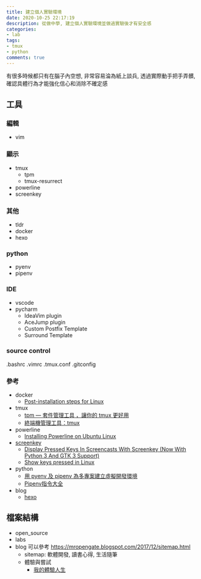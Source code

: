 ```yaml
---
title: 建立個人實驗環境 
date: 2020-10-25 22:17:19
description: 從做中學, 建立個人實驗環境並做過實驗後才有安全感
categories:
- lab
tags: 
- tmux
- python
comments: true
---
```


有很多時候都只有在腦子內空想, 非常容易淪為紙上談兵, 透過實際動手把手弄髒, 確認具體行為才能強化信心和消除不確定感

## 工具
### 編輯
- vim

### 顯示
- tmux
    - tpm
    - tmux-resurrect
- powerline
- screenkey
 
### 其他
- tldr
- docker
- hexo

### python
- pyenv
- pipenv

### IDE
- vscode
- pycharm
  - IdeaVim plugin
  - AceJump plugin
  - Custom Postfix Template
  - Surround Template


### source control
.bashrc
.vimrc
.tmux.conf
.gitconfig

### 參考
- docker
    - [Post-installation steps for Linux](https://docs.docker.com/engine/install/linux-postinstall/)
- tmux
    - [tpm — 套件管理工具 ，讓你的 tmux 更好用](https://medium.com/starbugs/tpm-%E5%A5%97%E4%BB%B6%E7%AE%A1%E7%90%86%E5%B7%A5%E5%85%B7-%E8%AE%93%E4%BD%A0%E7%9A%84-tmux-%E6%9B%B4%E5%A5%BD%E7%94%A8-95ecd924c9d)
    - [終端機管理工具：tmux](https://mropengate.blogspot.com/2017/12/tmux.html)
- powerline
    - [Installing Powerline on Ubuntu Linux](https://devpro.media/install-powerline-ubuntu/)
- [screenkey](https://gitlab.com/screenkey/screenkey#id4)
    - [Display Pressed Keys In Screencasts With Screenkey (Now With Python 3 And GTK 3 Support)](https://www.linuxuprising.com/2020/05/screenkey-is-tool-that-shows-pressed.html)
    - [Show keys pressed in Linux](https://superuser.com/questions/248517/show-keys-pressed-in-linux)
- python
    - [用 pyenv 及 pipenv 為多專案建立虛擬開發環境](https://blog.steven5538.tw/2018/05/13/use-pyenv-pipenv-in-your-project/)
    - [Pipenv指令大全](https://medium.com/@hiimdoublej/pipenv%E6%8C%87%E4%BB%A4%E5%A4%A7%E5%85%A8-6e4415cc8a15)
- blog
    - [hexo](https://hexo.io/zh-tw/docs/)


## 檔案結構
- open_source
- labs
- blog 可以參考 https://mropengate.blogspot.com/2017/12/sitemap.html 
    - sitemap: 軟體開發, 讀書心得, 生活隨筆
    - 體驗與嘗試
        - [我的體驗人生](https://dingdingtaiwan.medium.com/%E6%88%91%E7%9A%84%E9%AB%94%E9%A9%97%E4%BA%BA%E7%94%9F-fac35278847b)
